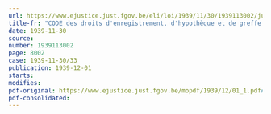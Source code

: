 ```yaml
---
url: https://www.ejustice.just.fgov.be/eli/loi/1939/11/30/1939113002/justel
title-fr: "CODE des droits d'enregistrement, d'hypothèque et de greffe (FEDERAL)"
date: 1939-11-30
source:
number: 1939113002
page: 8002
case: 1939-11-30/33
publication: 1939-12-01
starts:
modifies:
pdf-original: https://www.ejustice.just.fgov.be/mopdf/1939/12/01_1.pdf#Page22
pdf-consolidated:
---
```


